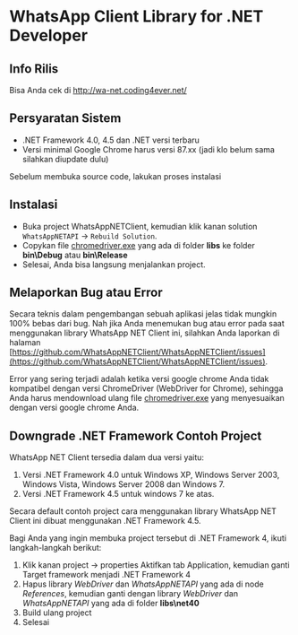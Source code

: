 # WhatsApp Client Library for .NET Developer

## Info Rilis

Bisa Anda cek di http://wa-net.coding4ever.net/

## Persyaratan Sistem

* .NET Framework 4.0, 4.5 dan .NET versi terbaru
*  Versi minimal Google Chrome harus versi 87.xx (jadi klo belum sama silahkan diupdate dulu)

Sebelum membuka source code, lakukan proses instalasi

## Instalasi

* Buka project WhatsAppNETClient, kemudian klik kanan solution `WhatsAppNETAPI` -> `Rebuild Solution`.
* Copykan file [chromedriver.exe](https://github.com/WhatsAppNETClient/WhatsAppNETClient/tree/master/libs) yang ada di folder **libs** ke folder **bin\Debug** atau **bin\Release**
* Selesai, Anda bisa langsung menjalankan project.

## Melaporkan Bug atau Error

Secara teknis dalam pengembangan sebuah aplikasi jelas tidak mungkin 100% bebas dari bug. Nah jika Anda menemukan bug atau error pada saat menggunakan library WhatsApp NET Client ini, silahkan Anda laporkan di halaman [https://github.com/WhatsAppNETClient/WhatsAppNETClient/issues](https://github.com/WhatsAppNETClient/WhatsAppNETClient/issues).

Error yang sering terjadi adalah ketika versi google chrome Anda tidak kompatibel dengan versi ChromeDriver (WebDriver for Chrome), sehingga Anda harus mendownload ulang file [chromedriver.exe](https://chromedriver.chromium.org/downloads) yang menyesuaikan dengan versi google chrome Anda.

## Downgrade .NET Framework Contoh Project

WhatsApp NET Client tersedia dalam dua versi yaitu:

1. Versi .NET Framework 4.0 untuk Windows XP, Windows Server 2003, Windows Vista, Windows Server 2008 dan Windows 7.
2. Versi .NET Framework 4.5 untuk windows 7 ke atas.

Secara default contoh project cara menggunakan library WhatsApp NET Client ini dibuat menggunakan .NET Framework 4.5.

Bagi Anda yang ingin membuka project tersebut di .NET Framework 4, ikuti langkah-langkah berikut:

1. Klik kanan project -> properties
   Aktifkan tab Application, kemudian ganti Target framework menjadi .NET Framework 4
2. Hapus library *WebDriver* dan *WhatsAppNETAPI* yang ada di node *References*, kemudian ganti dengan library *WebDriver* dan *WhatsAppNETAPI* yang ada di folder **libs\net40**
3. Build ulang project
4. Selesai